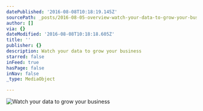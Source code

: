 ```yaml
---
datePublished: '2016-08-08T10:18:19.145Z'
sourcePath: _posts/2016-08-05-overview-watch-your-data-to-grow-your-business.md
author: []
via: {}
dateModified: '2016-08-08T10:18:18.605Z'
title: ''
publisher: {}
description: Watch your data to grow your business
starred: false
inFeed: true
hasPage: false
inNav: false
_type: MediaObject

---
```

![Watch your data to grow your business](https://the-grid-user-content.s3-us-west-2.amazonaws.com/c1bf9c0f-9143-457c-84d8-d0a9e9221585.jpg)